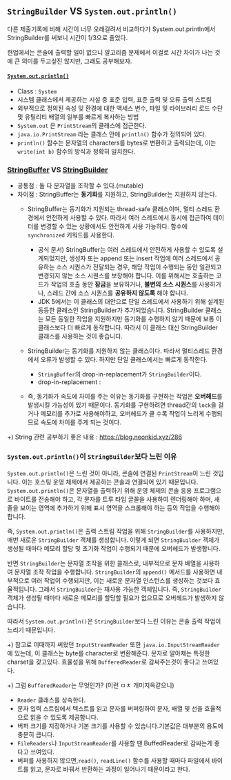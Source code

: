 ## `StringBuilder` VS `System.out.println()`



다른 제출기록에 비해 시간이 너무 오래걸려서 비교하다가 System.out.println에서 StringBuilder를 써보니 시간이 1/3으로 줄었다.

현업에서는 콘솔에 출력할 일이 없으니 알고리즘 문제에서 이걸로 시간 차이가 나는 것에 큰 의미를 두고싶진 않지만, 그래도 공부해보자.



#### [`System.out.println()`](https://docs.oracle.com/javase/8/docs/api/java/lang/System.html)

-   Class : `System`
-   시스템 클래스에서 제공하는 시설 중 표준 입력, 표준 출력 및 오류 출력 스트림
-   외부적으로 정의된 속성 및 환경에 대한 액세스 변수, 파일 및 라이브러리 로드 수단 및 유틸리티 배열의 일부를 빠르게 복사하는 방법
-   `System.out` 은 `PrintStream`의 클래스에 접근한다.
-   `java.io.PrintStream` 라는 클래스 안에 `println()` 함수가 정의되어 있다.
-   `println()` 함수는 문자열의 characters를 bytes로 변환하고 출력되는데, 이는 `write(int b)` 함수의 방식과 정확히 일치한다.



### [StringBuffer](https://docs.oracle.com/javase/8/docs/api/java/lang/StringBuffer.html) VS [StringBuilder](https://docs.oracle.com/javase/8/docs/api/java/lang/StringBuilder.html)  

-   공통점 : 둘 다 문자열을 조작할 수 있다.(mutable)
-   차이점 : StringBuffer는 **동기화**를 지원하고, StringBuilder는 지원하지 않는다.
    -   StringBuffer는 동기화가 지원되는 thread-safe 클래스이며, 멀티 스레드 환경에서 안전하게 사용할 수 있다. 따라서 여러 스레드에서 동시에 접근하여 데이터를 변경할 수 있는 상황에서도 안전하게 사용 가능하다. 함수에 `synchronized` 키워드를 사용한다.
        -   공식 문서) StringBuffer는 여러 스레드에서 안전하게 사용할 수 있도록 설계되었지만, 생성자 또는 append 또는 insert 작업에 여러 스레드에서 공유하는 소스 시퀀스가 전달되는 경우, 해당 작업이 수행되는 동안 일관되고 변경되지 않는 소스 시퀀스를 보장해야 합니다. 이를 위해서는 호출하는 코드가 작업의 호출 동안 **잠금**을 보유하거나, **불변의 소스 시퀀스**를 사용하거나, 스레드 간에 소스 시퀀스를 **공유하지 않도록** 해야 합니다.
        -   JDK 5에서는 이 클래스의 대안으로 단일 스레드에서 사용하기 위해 설계된 동등한 클래스인 StringBuilder가 추가되었습니다. StringBuilder 클래스는 모든 동일한 작업을 지원하지만 동기화를 수행하지 않기 때문에 보통 이 클래스보다 더 빠르게 동작합니다. 따라서 이 클래스 대신 StringBuilder 클래스를 사용하는 것이 좋습니다.

    -   StringBuilder는 동기화를 지원하지 않는 클래스이다. 따라서 멀티스레드 환경에서 오류가 발생할 수 있다. 하지만 단일 클래스에서는 빠르게 동작한다.
        -   `StringBuffer`의 drop-in-replacement가 `StringBuilder`이다.
        -   drop-in-replacement :  

    -   즉, 동기화가 속도에 차이를 주는 이유는 동기화를 구현하는 작업은 **오버헤드**를 발생시킬 가능성이 있기 때문이다. 동기화를 구현하려면 thread간의 `lock`을 걸거나 메모리를 추가로 사용해야하고, 오버헤드가 클 수록 작업이 느리게 수행되므로 속도에 차이를 주게 되는 것이다.




+) String 관련 공부하기 좋은 내용 : https://blog.neonkid.xyz/286



### `System.out.println()`이 `StringBuilder`보다 느린 이유



`System.out.println()`은 느린 것이 아니라, 콘솔에 연결된 `PrintStream`이 느린 것입니다. 이는 호스팅 운영 체제에서 제공하는 콘솔과 연결되어 있기 때문입니다. `System.out.println()`은 문자열을 출력하기 위해 운영 체제의 콘솔 응용 프로그램으로 바이트를 전송해야 하고, 각 문자를 트루 타입 글꼴을 사용하여 렌더링해야 하며, 새 줄을 보이는 영역에 추가하기 위해 표시 영역을 스크롤해야 하는 등의 작업을 수행해야 합니다.

 즉, `System.out.println()`은 출력 스트림 작업을 위해 `StringBuilder`를 사용하지만, 매번 새로운 `StringBuilder` 객체를 생성합니다. 이렇게 되면 `StringBuilder` 객체가 생성될 때마다 메모리 할당 및 초기화 작업이 수행되기 때문에 오버헤드가 발생합니다. 



반면 `StringBuilder`는 문자열 조작을 위한 클래스로, 내부적으로 문자 배열을 사용하여 문자열 조작 작업을 수행합니다. `StringBuilder`의 `append()` 메서드를 사용하면 내부적으로 여러 작업이 수행되지만, 이는 새로운 문자열 인스턴스를 생성하는 것보다 효율적입니다. 그래서 `StringBuilder`는 재사용 가능한 객체입니다. 즉, `StringBuilder` 객체가 생성될 때마다 새로운 메모리를 할당할 필요가 없으므로 오버헤드가 발생하지 않습니다. 



따라서 `System.out.println()`은 `StringBuilder`보다 느린 이유는 콘솔 출력 작업이 느리기 때문입니다.



+) 참고로 이때까지 써왔던 `InputStreamReader` 또한 `java.io.InputStreamReader`에 있는데, 이 클래스는 byte를 character로 변환해준다. 문자로 알아채는 특정한 charset을 갖고있다. 효율성을 위해 `BufferedReader`로 감싸주는것이 좋다고 쓰여있다.



+) 그럼 `BufferedReader`는 무엇인가? (이런 ㅁㅊ 개미지옥같으니)

-   `Reader` 클래스를 상속한다.
-   문자 입력 스트림에서 텍스트를 읽고 문자를 버퍼링하여 문자, 배열 및 선을 효율적으로 읽을 수 있도록 제공합니다.
-   버퍼 크기를 지정하거나 기본 크기를 사용할 수 있습니다.기본값은 대부분의 용도에 충분히 큽니다.
-   `FileReaders`나 `InputStreamReader`를 사용할 땐 BuffedReader로 감싸는게 좋다고 쓰여있다.
-   버퍼를 사용하지 않으면,`read()`, `readLine()` 함수를 사용할 때마다 파일에서 바이트를 읽고, 문자로 바꿔서 반환하는 과정이 일어나기 때문이라고 한다.
